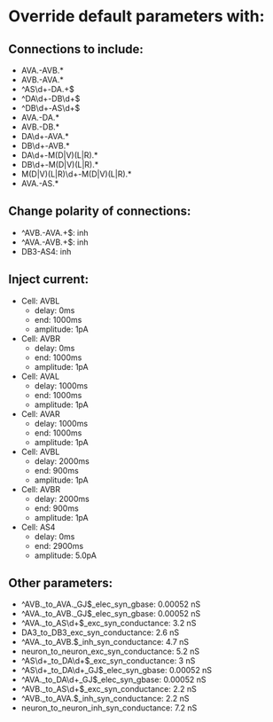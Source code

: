 # Override default parameters with:
## Connections to include:
- AVA.-AVB.*
- AVB.-AVA.*
- ^AS\d+-DA.+$
- ^DA\d+-DB\d+$
- ^DB\d+-AS\d+$
- AVA.-DA.*
- AVB.-DB.*
- DA\d+-AVA.*
- DB\d+-AVB.*
- DA\d+-M(D|V)(L|R).*
- DB\d+-M(D|V)(L|R).*
- M(D|V)(L|R)\d+-M(D|V)(L|R).*
- AVA.-AS.*

## Change polarity of connections:
- ^AVB.-AVA.+$: inh
- ^AVA.-AVB.+$: inh
- DB3-AS4: inh

## Inject current:
- Cell: AVBL
    - delay: 0ms
    - end: 1000ms
    - amplitude: 1pA
- Cell: AVBR
    - delay: 0ms
    - end: 1000ms
    - amplitude: 1pA
- Cell: AVAL
    - delay: 1000ms
    - end: 1000ms
    - amplitude: 1pA
- Cell: AVAR
    - delay: 1000ms
    - end: 1000ms
    - amplitude: 1pA
- Cell: AVBL
    - delay: 2000ms
    - end: 900ms
    - amplitude: 1pA
- Cell: AVBR
    - delay: 2000ms
    - end: 900ms
    - amplitude: 1pA
- Cell: AS4
    - delay: 0ms
    - end: 2900ms
    - amplitude: 5.0pA

## Other parameters:
- ^AVB._to_AVA.\_GJ$_elec_syn_gbase: 0.00052 nS
- ^AVA._to_AVB.\_GJ$_elec_syn_gbase: 0.00052 nS
- ^AVA._to_AS\d+$_exc_syn_conductance: 3.2 nS
- DA3_to_DB3_exc_syn_conductance: 2.6 nS
- ^AVA._to_AVB.$_inh_syn_conductance: 4.7 nS
- neuron_to_neuron_exc_syn_conductance: 5.2 nS
- ^AS\d+_to_DA\d+$_exc_syn_conductance: 3 nS
- ^AS\d+_to_DA\d+\_GJ$_elec_syn_gbase: 0.00052 nS
- ^AVA._to_DA\d+\_GJ$_elec_syn_gbase: 0.00052 nS
- ^AVB._to_AS\d+$_exc_syn_conductance: 2.2 nS
- ^AVB._to_AVA.$_inh_syn_conductance: 2.2 nS
- neuron_to_neuron_inh_syn_conductance: 7.2 nS

